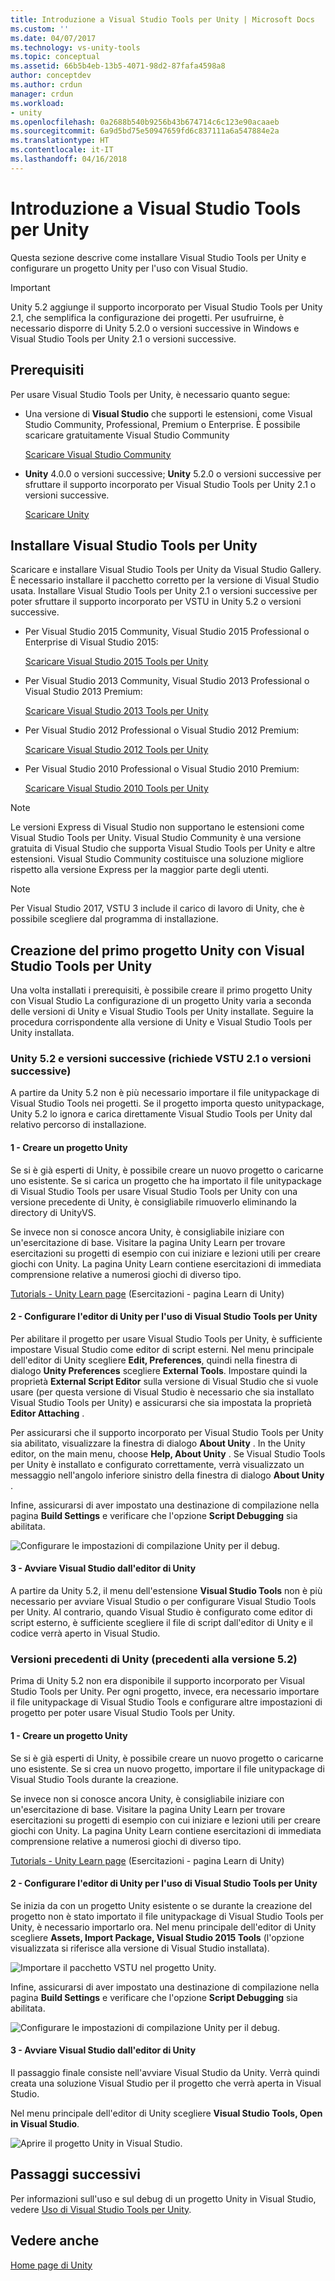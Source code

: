 ```yaml
---
title: Introduzione a Visual Studio Tools per Unity | Microsoft Docs
ms.custom: ''
ms.date: 04/07/2017
ms.technology: vs-unity-tools
ms.topic: conceptual
ms.assetid: 66b5b4eb-13b5-4071-98d2-87fafa4598a8
author: conceptdev
ms.author: crdun
manager: crdun
ms.workload:
- unity
ms.openlocfilehash: 0a2688b540b9256b43b674714c6c123e90acaaeb
ms.sourcegitcommit: 6a9d5bd75e50947659fd6c837111a6a547884e2a
ms.translationtype: HT
ms.contentlocale: it-IT
ms.lasthandoff: 04/16/2018
---
```

# <a name="getting-started-with-visual-studio-tools-for-unity"></a>Introduzione a Visual Studio Tools per Unity
Questa sezione descrive come installare Visual Studio Tools per Unity e configurare un progetto Unity per l'uso con Visual Studio.

> [!IMPORTANT]
>  Unity 5.2 aggiunge il supporto incorporato per Visual Studio Tools per Unity 2.1, che semplifica la configurazione dei progetti. Per usufruirne, è necessario disporre di Unity 5.2.0 o versioni successive in Windows e Visual Studio Tools per Unity 2.1 o versioni successive.

## <a name="prerequisites"></a>Prerequisiti
 Per usare Visual Studio Tools per Unity, è necessario quanto segue:

-   Una versione di **Visual Studio** che supporti le estensioni, come Visual Studio Community, Professional, Premium o Enterprise. È possibile scaricare gratuitamente Visual Studio Community

     [Scaricare Visual Studio Community](http://www.visualstudio.com/downloads/download-visual-studio-vs)

-   **Unity** 4.0.0 o versioni successive; **Unity** 5.2.0 o versioni successive per sfruttare il supporto incorporato per Visual Studio Tools per Unity 2.1 o versioni successive.

     [Scaricare Unity](https://unity3d.com/get-unity/download)

## <a name="install-visual-studio-tools-for-unity"></a>Installare Visual Studio Tools per Unity
 Scaricare e installare Visual Studio Tools per Unity da Visual Studio Gallery. È necessario installare il pacchetto corretto per la versione di Visual Studio usata. Installare Visual Studio Tools per Unity 2.1 o versioni successive per poter sfruttare il supporto incorporato per VSTU in Unity 5.2 o versioni successive.

-   Per Visual Studio 2015 Community, Visual Studio 2015 Professional o Enterprise di Visual Studio 2015:

     [Scaricare Visual Studio 2015 Tools per Unity](https://visualstudiogallery.msdn.microsoft.com/8d26236e-4a64-4d64-8486-7df95156aba9)

-   Per Visual Studio 2013 Community, Visual Studio 2013 Professional o Visual Studio 2013 Premium:

     [Scaricare Visual Studio 2013 Tools per Unity](https://visualstudiogallery.msdn.microsoft.com/20b80b8c-659b-45ef-96c1-437828fe7cf2)

-   Per Visual Studio 2012 Professional o Visual Studio 2012 Premium:

     [Scaricare Visual Studio 2012 Tools per Unity](https://visualstudiogallery.msdn.microsoft.com/7ab11d2a-f413-4ed6-b3de-ff1d05157714)

-   Per Visual Studio 2010 Professional o Visual Studio 2010 Premium:

     [Scaricare Visual Studio 2010 Tools per Unity](https://visualstudiogallery.msdn.microsoft.com/6e536faa-ce73-494a-a746-6a14753015f1)

> [!NOTE]
>  Le versioni Express di Visual Studio non supportano le estensioni come Visual Studio Tools per Unity. Visual Studio Community è una versione gratuita di Visual Studio che supporta Visual Studio Tools per Unity e altre estensioni. Visual Studio Community costituisce una soluzione migliore rispetto alla versione Express per la maggior parte degli utenti.

> [!NOTE]
>  Per Visual Studio 2017, VSTU 3 include il carico di lavoro di Unity, che è possibile scegliere dal programma di installazione.

## <a name="your-first-unity-project-with-visual-studio-tools-for-unity"></a>Creazione del primo progetto Unity con Visual Studio Tools per Unity
 Una volta installati i prerequisiti, è possibile creare il primo progetto Unity con Visual Studio La configurazione di un progetto Unity varia a seconda delle versioni di Unity e Visual Studio Tools per Unity installate. Seguire la procedura corrispondente alla versione di Unity e Visual Studio Tools per Unity installata.

### <a name="unity-52-and-higher-requires-vstu-21-or-higher"></a>Unity 5.2 e versioni successive (richiede VSTU 2.1 o versioni successive)
 A partire da Unity 5.2 non è più necessario importare il file unitypackage di Visual Studio Tools nei progetti. Se il progetto importa questo unitypackage, Unity 5.2 lo ignora e carica direttamente Visual Studio Tools per Unity dal relativo percorso di installazione.

#### <a name="1---create-a-unity-project"></a>1 - Creare un progetto Unity
 Se si è già esperti di Unity, è possibile creare un nuovo progetto o caricarne uno esistente. Se si carica un progetto che ha importato il file unitypackage di Visual Studio Tools per usare Visual Studio Tools per Unity con una versione precedente di Unity, è consigliabile rimuoverlo eliminando la directory di UnityVS.

 Se invece non si conosce ancora Unity, è consigliabile iniziare con un'esercitazione di base. Visitare la pagina Unity Learn per trovare esercitazioni su progetti di esempio con cui iniziare e lezioni utili per creare giochi con Unity. La pagina Unity Learn contiene esercitazioni di immediata comprensione relative a numerosi giochi di diverso tipo.

 [Tutorials - Unity Learn page](http://unity3d.com/learn/tutorials/modules) (Esercitazioni - pagina Learn di Unity)

#### <a name="2---configure-unity-editor-to-use-visual-studio-tools-for-unity"></a>2 - Configurare l'editor di Unity per l'uso di Visual Studio Tools per Unity
 Per abilitare il progetto per usare Visual Studio Tools per Unity, è sufficiente impostare Visual Studio come editor di script esterni. Nel menu principale dell'editor di Unity scegliere **Edit, Preferences**, quindi nella finestra di dialogo **Unity Preferences** scegliere **External Tools**. Impostare quindi la proprietà **External Script Editor** sulla versione di Visual Studio che si vuole usare (per questa versione di Visual Studio è necessario che sia installato Visual Studio Tools per Unity) e assicurarsi che sia impostata la proprietà **Editor Attaching** .

 Per assicurarsi che il supporto incorporato per Visual Studio Tools per Unity sia abilitato, visualizzare la finestra di dialogo **About Unity** . In the Unity editor, on the main menu, choose **Help, About Unity** . Se Visual Studio Tools per Unity è installato e configurato correttamente, verrà visualizzato un messaggio nell'angolo inferiore sinistro della finestra di dialogo **About Unity** .

 Infine, assicurarsi di aver impostato una destinazione di compilazione nella pagina **Build Settings** e verificare che l'opzione **Script Debugging** sia abilitata.

 ![Configurare le impostazioni di compilazione Unity per il debug.](../cross-platform/media/vstu_debugging_build_settings.png "vstu_debugging_build_settings")

#### <a name="3---launch-visual-studio-from-the-unity-editor"></a>3 - Avviare Visual Studio dall'editor di Unity
 A partire da Unity 5.2, il menu dell'estensione **Visual Studio Tools** non è più necessario per avviare Visual Studio o per configurare Visual Studio Tools per Unity. Al contrario, quando Visual Studio è configurato come editor di script esterno, è sufficiente scegliere il file di script dall'editor di Unity e il codice verrà aperto in Visual Studio.

### <a name="previous-versions-of-unity-pre-52"></a>Versioni precedenti di Unity (precedenti alla versione 5.2)
 Prima di Unity 5.2 non era disponibile il supporto incorporato per Visual Studio Tools per Unity. Per ogni progetto, invece, era necessario importare il file unitypackage di Visual Studio Tools e configurare altre impostazioni di progetto per poter usare Visual Studio Tools per Unity.

#### <a name="1---create-a-unity-project"></a>1 - Creare un progetto Unity
 Se si è già esperti di Unity, è possibile creare un nuovo progetto o caricarne uno esistente. Se si crea un nuovo progetto, importare il file unitypackage di Visual Studio Tools durante la creazione.

 Se invece non si conosce ancora Unity, è consigliabile iniziare con un'esercitazione di base. Visitare la pagina Unity Learn per trovare esercitazioni su progetti di esempio con cui iniziare e lezioni utili per creare giochi con Unity. La pagina Unity Learn contiene esercitazioni di immediata comprensione relative a numerosi giochi di diverso tipo.

 [Tutorials - Unity Learn page](http://unity3d.com/learn/tutorials/modules) (Esercitazioni - pagina Learn di Unity)

#### <a name="2---configure-unity-editor-to-use-visual-studio-tools-for-unity"></a>2 - Configurare l'editor di Unity per l'uso di Visual Studio Tools per Unity
 Se inizia da con un progetto Unity esistente o se durante la creazione del progetto non è stato importato il file unitypackage di Visual Studio Tools per Unity, è necessario importarlo ora. Nel menu principale dell'editor di Unity scegliere **Assets, Import Package, Visual Studio 2015 Tools** (l'opzione visualizzata si riferisce alla versione di Visual Studio installata).

 ![Importare il pacchetto VSTU nel progetto Unity.](../cross-platform/media/vstu_configure_unity_import_vstu.png "vstu_configure_unity_import_vstu")

 Infine, assicurarsi di aver impostato una destinazione di compilazione nella pagina **Build Settings** e verificare che l'opzione **Script Debugging** sia abilitata.

 ![Configurare le impostazioni di compilazione Unity per il debug.](../cross-platform/media/vstu_debugging_build_settings.png "vstu_debugging_build_settings")

#### <a name="3---launch-visual-studio-from-unity-editor"></a>3 - Avviare Visual Studio dall'editor di Unity
 Il passaggio finale consiste nell'avviare Visual Studio da Unity. Verrà quindi creata una soluzione Visual Studio per il progetto che verrà aperta in Visual Studio.

 Nel menu principale dell'editor di Unity scegliere **Visual Studio Tools, Open in Visual Studio**.

 ![Aprire il progetto Unity in Visual Studio.](../cross-platform/media/vstu_configure_open_in_visual_studio.png "vstu_configure_open_in_visual_studio")

## <a name="next-steps"></a>Passaggi successivi

 Per informazioni sull'uso e sul debug di un progetto Unity in Visual Studio, vedere [Uso di Visual Studio Tools per Unity](../cross-platform/using-visual-studio-tools-for-unity.md).

## <a name="see-also"></a>Vedere anche
 [Home page di Unity](http://unity3d.com)
